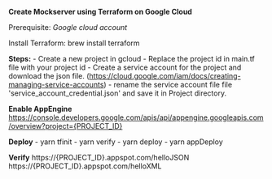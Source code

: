 **Create Mockserver using Terraform on Google Cloud**

Prerequisite:
    _Google cloud account_

Install Terraform:
   brew install terraform
   
**Steps:**
    - Create a new project in gcloud
    - Replace the project id in main.tf file with your project id
    - Create a service account for the project and download the json file. (https://cloud.google.com/iam/docs/creating-managing-service-accounts)
    - rename the service account file file 'service_account_credential.json' and save it in Project directory.
    
**Enable AppEngine**
    https://console.developers.google.com/apis/api/appengine.googleapis.com/overview?project={PROJECT_ID}
    
**Deploy**
    - yarn tfinit
    - yarn verify
    - yarn deploy
    - yarn appDeploy
    
**Verify**
    https://{PROJECT_ID}.appspot.com/helloJSON
    https://{PROJECT_ID}.appspot.com/helloXML
